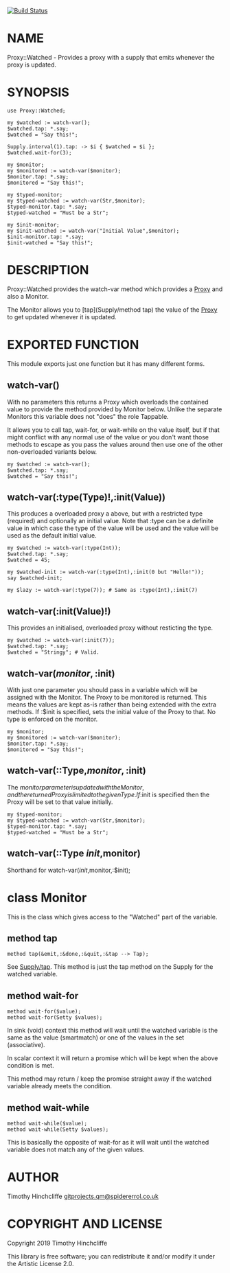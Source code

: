 [![Build Status](https://travis-ci.org/spidererrol/perl6-Proxy-Watched.svg?branch=master)](https://travis-ci.org/spidererrol/perl6-Proxy-Watched)

NAME
====

Proxy::Watched - Provides a proxy with a supply that emits whenever the proxy is updated.

SYNOPSIS
========

```perl6
use Proxy::Watched;

my $watched := watch-var();
$watched.tap: *.say;
$watched = "Say this!";

Supply.interval(1).tap: -> $i { $watched = $i };
$watched.wait-for(3);

my $monitor;
my $monitored := watch-var($monitor);
$monitor.tap: *.say;
$monitored = "Say this!";

my $typed-monitor;
my $typed-watched := watch-var(Str,$monitor);
$typed-monitor.tap: *.say;
$typed-watched = "Must be a Str";

my $init-monitor;
my $init-watched := watch-var("Initial Value",$monitor);
$init-monitor.tap: *.say;
$init-watched = "Say this!";
```

DESCRIPTION
===========

Proxy::Watched provides the watch-var method which provides a [Proxy](Proxy) and also a Monitor.

The Monitor allows you to [tap](Supply/method tap) the value of the [Proxy](Proxy) to get updated whenever it is updated.

EXPORTED FUNCTION
=================

This module exports just one function but it has many different forms.

watch-var()
-----------

With no parameters this returns a Proxy which overloads the contained value to provide the method provided by Monitor below. Unlike the separate Monitors this variable does not "does" the role Tappable.

It allows you to call tap, wait-for, or wait-while on the value itself, but if that might conflict with any normal use of the value or you don't want those methods to escape as you pass the values around then use one of the other non-overloaded variants below.

```perl6
my $watched := watch-var();
$watched.tap: *.say;
$watched = "Say this!";
```

watch-var(:type(Type)!,:init(Value))
------------------------------------

This produces a overloaded proxy a above, but with a restricted type (required) and optionally an initial value. Note that :type can be a definite value in which case the type of the value will be used and the value will be used as the default initial value.

```perl6
my $watched := watch-var(:type(Int));
$watched.tap: *.say;
$watched = 45;

my $watched-init := watch-var(:type(Int),:init(0 but "Hello!"));
say $watched-init;

my $lazy := watch-var(:type(7)); # Same as :type(Int),:init(7)
```

watch-var(:init(Value)!)
------------------------

This provides an initialised, overloaded proxy without resticting the type.

```perl6
my $watched := watch-var(:init(7));
$watched.tap: *.say;
$watched = "Stringy"; # Valid.
```

watch-var($monitor,:$init)
--------------------------

With just one parameter you should pass in a variable which will be assigned with the Monitor. The Proxy to be monitored is returned. This means the values are kept as-is rather than being extended with the extra methods. If :$init is specified, sets the initial value of the Proxy to that. No type is enforced on the monitor.

```perl6
my $monitor;
my $monitored := watch-var($monitor);
$monitor.tap: *.say;
$monitored = "Say this!";
```

watch-var(::Type,$monitor,:$init)
---------------------------------

The $monitor parameter is updated with the Monitor, and the returned Proxy is limited to the given Type. If :$init is specified then the Proxy will be set to that value initially.

```perl6
my $typed-monitor;
my $typed-watched := watch-var(Str,$monitor);
$typed-monitor.tap: *.say;
$typed-watched = "Must be a Str";
```

watch-var(::Type $init,$monitor)
--------------------------------

Shorthand for watch-var($init,$monitor,:$init);

class Monitor
=============

This is the class which gives access to the "Watched" part of the variable.

method tap
----------

    method tap(&emit,:&done,:&quit,:&tap --> Tap);

See [Supply/tap](Supply/tap). This method is just the tap method on the Supply for the watched variable.

method wait-for
---------------

    method wait-for($value);
    method wait-for(Setty $values);

In sink (void) context this method will wait until the watched variable is the same as the value (smartmatch) or one of the values in the set (associative).

In scalar context it will return a promise which will be kept when the above condition is met.

This method may return / keep the promise straight away if the watched variable already meets the condition.

method wait-while
-----------------

    method wait-while($value);
    method wait-while(Setty $values);

This is basically the opposite of wait-for as it will wait until the watched variable does not match any of the given values.

AUTHOR
======

Timothy Hinchcliffe <gitprojects.qm@spidererrol.co.uk>

COPYRIGHT AND LICENSE
=====================

Copyright 2019 Timothy Hinchcliffe

This library is free software; you can redistribute it and/or modify it under the Artistic License 2.0.

